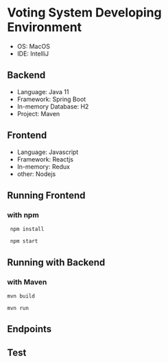 # Voting System Developing Environment
* OS: MacOS
* IDE: IntelliJ
## Backend
* Language: Java 11
* Framework: Spring Boot
* In-memory Database: H2
* Project: Maven
## Frontend
* Language: Javascript
* Framework: Reactjs
* In-memory: Redux
* other: Nodejs

## Running Frontend
### with npm
```
 npm install 
```
```
 npm start
```

## Running with Backend
### with Maven
```
mvn build
```
```
mvn run
```
## Endpoints

## Test
